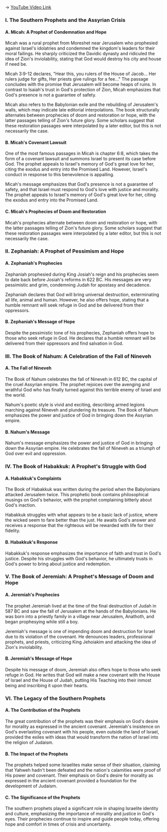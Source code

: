 -> [YouTube Video Link](https://www.youtube.com/watch?v=AO0i-7DlnJU&list=PLh9mgdi4rNeyuvTEbD-Ei0JdMUujXfyWi&index=18&pp=iAQB)

### I. The Southern Prophets and the Assyrian Crisis
#### A. Micah: A Prophet of Condemnation and Hope

Micah was a rural prophet from Moreshet near Jerusalem who prophesied against Israel's idolatries and condemned the kingdom's leaders for their moral failings. He sharply criticized the Davidic dynasty and ridiculed the idea of Zion's inviolability, stating that God would destroy his city and house if need be.

Micah 3:9-12 declares, "Hear this, you rulers of the House of Jacob... Her rulers judge for gifts, Her priests give rulings for a fee..." The passage concludes with the promise that Jerusalem will become heaps of ruins. In contrast to Isaiah's trust in God's protection of Zion, Micah emphasizes that God's presence is not a guarantee of safety.

Micah also refers to the Babylonian exile and the rebuilding of Jerusalem's walls, which may indicate late editorial interpolations. The book structurally alternates between prophecies of doom and restoration or hope, with the latter passages telling of Zion's future glory. Some scholars suggest that these restoration passages were interpolated by a later editor, but this is not necessarily the case.

#### B. Micah's Covenant Lawsuit

One of the most famous passages in Micah is chapter 6:8, which takes the form of a covenant lawsuit and summons Israel to present its case before God. The prophet appeals to Israel's memory of God's great love for her, citing the exodus and entry into the Promised Land. However, Israel's conduct in response to this benevolence is appalling.

Micah's message emphasizes that God's presence is not a guarantee of safety, and that Israel must respond to God's love with justice and morality. The prophet appeals to Israel's memory of God's great love for her, citing the exodus and entry into the Promised Land.

#### C. Micah's Prophecies of Doom and Restoration

Micah's prophecies alternate between doom and restoration or hope, with the latter passages telling of Zion's future glory. Some scholars suggest that these restoration passages were interpolated by a later editor, but this is not necessarily the case.

### II. Zephaniah: A Prophet of Pessimism and Hope
#### A. Zephaniah's Prophecies

Zephaniah prophesied during King Josiah's reign and his prophecies seem to date back before Josiah's reforms in 622 BC. His messages are very pessimistic and grim, condemning Judah for apostasy and decadence.

Zephaniah declares that God will bring universal destruction, exterminating all life, animal and human. However, he also offers hope, stating that a humble remnant will seek refuge in God and be delivered from their oppressors.

#### B. Zephaniah's Message of Hope

Despite the pessimistic tone of his prophecies, Zephaniah offers hope to those who seek refuge in God. He declares that a humble remnant will be delivered from their oppressors and find salvation in God.

### III. The Book of Nahum: A Celebration of the Fall of Nineveh
#### A. The Fall of Nineveh

The Book of Nahum celebrates the fall of Nineveh in 612 BC, the capital of the cruel Assyrian empire. The prophet rejoices over the avenging and wrathful God who has finally turned against this terrible enemy of Israel and the world.

Nahum's poetic style is vivid and exciting, describing armed legions marching against Nineveh and plundering its treasure. The Book of Nahum emphasizes the power and justice of God in bringing down the Assyrian empire.

#### B. Nahum's Message

Nahum's message emphasizes the power and justice of God in bringing down the Assyrian empire. He celebrates the fall of Nineveh as a triumph of God over evil and oppression.

### IV. The Book of Habakkuk: A Prophet's Struggle with God
#### A. Habakkuk's Complaints

The Book of Habakkuk was written during the period when the Babylonians attacked Jerusalem twice. This prophetic book contains philosophical musings on God's behavior, with the prophet complaining bitterly about God's inaction.

Habakkuk struggles with what appears to be a basic lack of justice, where the wicked seem to fare better than the just. He awaits God's answer and receives a response that the righteous will be rewarded with life for their fidelity.

#### B. Habakkuk's Response

Habakkuk's response emphasizes the importance of faith and trust in God's justice. Despite his struggles with God's behavior, he ultimately trusts in God's power to bring about justice and redemption.

### V. The Book of Jeremiah: A Prophet's Message of Doom and Hope
#### A. Jeremiah's Prophecies

The prophet Jeremiah lived at the time of the final destruction of Judah in 587 BC and saw the fall of Jerusalem at the hands of the Babylonians. He was born into a priestly family in a village near Jerusalem, Anathoth, and began prophesying while still a boy.

Jeremiah's message is one of impending doom and destruction for Israel due to its violation of the covenant. He denounces leaders, professional prophets, and priests, criticizing King Jehoiakim and attacking the idea of Zion's inviolability.

#### B. Jeremiah's Message of Hope

Despite his message of doom, Jeremiah also offers hope to those who seek refuge in God. He writes that God will make a new covenant with the House of Israel and the House of Judah, putting His Teaching into their inmost being and inscribing it upon their hearts.

### VI. The Legacy of the Southern Prophets
#### A. The Contribution of the Prophets

The great contribution of the prophets was their emphasis on God's desire for morality as expressed in the ancient covenant. Jeremiah's insistence on God's everlasting covenant with his people, even outside the land of Israel, provided the exiles with ideas that would transform the nation of Israel into the religion of Judaism.

#### B. The Impact of the Prophets

The prophets helped some Israelites make sense of their situation, claiming that Yahweh hadn't been defeated and the nation's calamities were proof of His power and covenant. Their emphasis on God's desire for morality as expressed in the ancient covenant provided a foundation for the development of Judaism.

#### C. The Significance of the Prophets

The southern prophets played a significant role in shaping Israelite identity and culture, emphasizing the importance of morality and justice in God's eyes. Their prophecies continue to inspire and guide people today, offering hope and comfort in times of crisis and uncertainty.